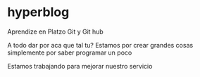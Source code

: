 # hyperblog
Aprendize en Platzo Git y Git hub

A todo dar por aca que tal tu?
Estamos por crear grandes cosas simplemente por saber programar un poco

Estamos trabajando para mejorar nuestro servicio

